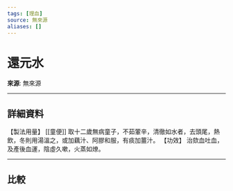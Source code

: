 ```yaml
---
tags: [理血]
source: 無來源
aliases: []
---
```


# 還元水

**來源**: 無來源  

---

## 詳細資料
【製法用量】 [[童便]] 取十二歲無病童子，不茹葷辛，清徹如水者，去頭尾，熱飲，冬則用湯溫之，或加藕汁、阿膠和服，有痰加薑汁。
【功效】
治欬血吐血，及產後血運，陰虛久嗽，火蒸如燎。

---

## 比較
